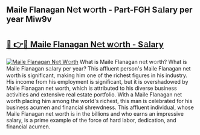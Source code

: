 ## Maile Flanagan N𝚎t w𝚘rth - Part-FGH S𝚊lary per year Miw9v

# <h2><a href="http://gc0kqyf.nevu.top/?p=Maile+Flanagan">🔗 👉🔴 Maile Flanagan N𝚎t w𝚘rth - S𝚊lary</a></h2>

[![Maile Flanagan N𝚎t W𝚘rth](https://i.imgur.com/Oavwk0R.jpeg)](http://gc0kqyf.nevu.top/?p=Maile+Flanagan)
What is Maile Flanagan n𝚎t w𝚘rth? What is Maile Flanagan s𝚊lary per year?
This affluent person's Maile Flanagan net worth is significant, making him one of the richest figures in his industry. His income from his employment is significant, but it is overshadowed by Maile Flanagan net worth, which is attributed to his diverse business activities and extensive real estate portfolio. With a Maile Flanagan net worth placing him among the world's richest, this man is celebrated for his business acumen and financial shrewdness. This affluent individual, whose Maile Flanagan net worth is in the billions and who earns an impressive salary, is a prime example of the force of hard labor, dedication, and financial acumen.
